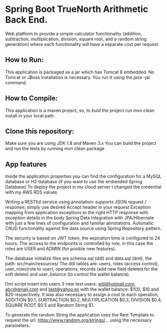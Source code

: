 # Spring Boot TrueNorth Arithmetic Back End.
Web platform to provide a simple calculator functionality (addition, subtraction, multiplication, division, square root, and a random string generation) 
where each functionality will have a separate cost per request.

## How to Run:
This application is packaged as a jar which has Tomcat 8 embedded. 
No Tomcat or JBoss installation is necessary. You run it using the java -jar command.

## How to Compile:
This application is a maven project, so, to buld the project run mvn clean install in your local path.

## Clone this repository:
Make sure you are using JDK 1.8 and Maven 3.x
You can build the project and run the tests by running mvn clean package

## App features

Inside the application.properties you can find the configuration for a MySQL database or H2 database (if you want to use the embended Spring Database)
To deploy the project in my cloud server I changed the credential with my AWS RDS values.

Writing a RESTful service using annotation: supports JSON request / response; simply use desired Accept header in your request
Exception mapping from application exceptions to the right HTTP response with exception details in the body
Spring Data Integration with JPA/Hibernate with just a few lines of configuration and familiar annotations.
Automatic CRUD functionality against the data source using Spring Repository pattern.

The security is based on JWT token, the expiration time is configured to 24 hours. The access to the endpoints is controlled by role, in this case the roles are
USER and ADMIN (for posible new features).

The database initialize files are schema.sql (ddl) and data.sql (dml), the path: src/main/resources/
The ddl tables are: users, roles (access control), user_roles(role to user), operations, records (add new field deleted for the soft delete) 
and user_balance (to control the wallet balance).

Dml script insert into users 3 new test users: will@hotmail.com, abc@gmail.com and test@yahoo.es with the wallet balance: $100, $10 and $20 respectively.
It was also necessary to assign a cost to each operation, ADDITION $0.1, SUBTRACTION $0.2, MULTIPLICATION $0.3, DIVISION $0.4, SQUARE ROOT $0.5 and 
Random String $1.

To generate the random String the application uses the Rest Template to request the url: https://www.random.org/strings/... using the necessary parameters.


